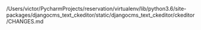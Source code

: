 /Users/victor/PycharmProjects/reservation/virtualenv/lib/python3.6/site-packages/djangocms_text_ckeditor/static/djangocms_text_ckeditor/ckeditor/CHANGES.md